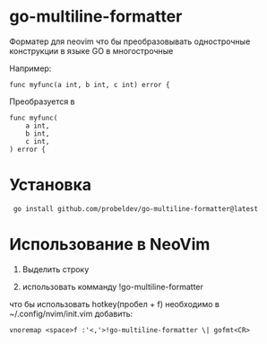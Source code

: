 # go-multiline-formatter

Форматер для neovim что бы преобразовывать однострочные конструкции в языке GO в многострочные

Например:

    func myfunc(a int, b int, c int) error {

Преобразуется в 

    func myfunc(
        a int,
        b int,
        c int,
    ) error {


# Установка

     go install github.com/probeldev/go-multiline-formatter@latest

# Использование в NeoVim

1. Выделить строку

2. использовать комманду !go-multiline-formatter 

что бы использовать hotkey(пробел + f) необходимо в ~/.config/nvim/init.vim добавить:

    vnoremap <space>f :'<,'>!go-multiline-formatter \| gofmt<CR>



